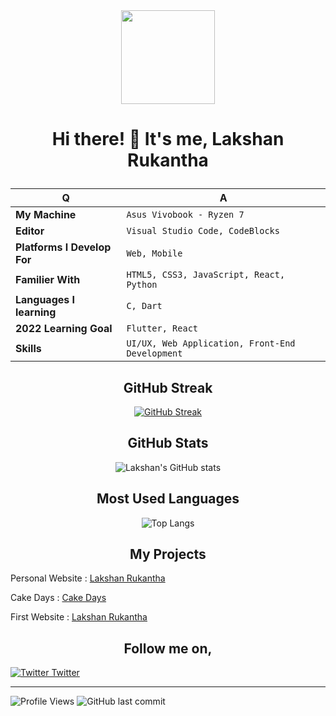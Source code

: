 <div align="center">

<img align="center" style="height:150px" src="https://res.cloudinary.com/ddnv9dswe/image/upload/v1635613646/20211030_223511_aaj48q.png">

</div>

# <p align="center">Hi there! 👋 It's me, Lakshan Rukantha</p>

<div align="center">

Q | A
--- | --- 
**My Machine**  | `Asus Vivobook - Ryzen 7`
**Editor**  | `Visual Studio Code, CodeBlocks`
**Platforms I Develop For** | `Web, Mobile`
**Familier With**  | `HTML5, CSS3, JavaScript, React, Python`
**Languages I learning** | `C, Dart`
**2022 Learning Goal** | `Flutter, React`
**Skills**  | `UI/UX, Web Application, Front-End Development`

</div>

<h2 align="center">GitHub Streak</h2>

<div align="center">

[![GitHub Streak](http://github-readme-streak-stats.herokuapp.com?user=lakshanrukantha&theme=chartreuse-dark&hide_border=true&date_format=M%20j%5B%2C%20Y%5D)](https://git.io/streak-stats)

</div>

<h2 align="center">GitHub Stats</h2>

<div align="center">

![Lakshan's GitHub stats](https://github-readme-stats.vercel.app/api?username=lakshanrukantha&theme=chartreuse-dark&hide_border=true&show_icons=true)

</div>

<h2 align="center">Most Used Languages</h2>

<div align="center">

![Top Langs](https://github-readme-stats.vercel.app/api/top-langs/?username=lakshanrukantha&layout=compact&hide_border=true&theme=chartreuse-dark)

</div>
<h2 align="center">My Projects</h2>

<div align="left">

Personal Website : [Lakshan Rukantha](https://lakshanrukantha.github.io)

Cake Days : [Cake Days](https://cakedaysnsbm.netlify.app/)

First Website : [Lakshan Rukantha](https://lakshan-online.web.app)

</div>

<h2 align="center">Follow me on,</h2>

<a href="https://twitter.com/LakshanRukantha">

![Twitter Twitter](https://img.shields.io/twitter/follow/lakshanrukantha?color=1DA1F2&logo=twitter&logoColor=1DA1F2&style=for-the-badge)

</a>
<hr/>

![Profile Views](https://komarev.com/ghpvc/?username=lakshanrukantha&color=68d372&style=for-the-badge)
![GitHub last commit](https://img.shields.io/github/last-commit/lakshanrukantha/LakshanRukantha)
